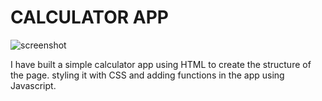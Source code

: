 # CALCULATOR APP

![screenshot](https://raw.github.com/{Soundug}/{Calculator}/{master}/{https://github.com/Soundug/Calculator/blob/master/screenshot%20of%20calculator%20app.png})

I have built a simple calculator app using HTML to create the structure of the page.
styling it with CSS and
adding functions in the app using Javascript.

